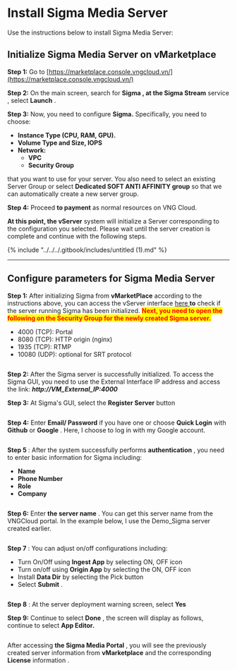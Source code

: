 # Install Sigma Media Server

Use the instructions below to install Sigma Media Server:

## Initialize Sigma Media Server on vMarketplace <a href="#khoi-tao-sigma-media-server-tren-vmarketplace" id="khoi-tao-sigma-media-server-tren-vmarketplace"></a>

**Step 1:** Go to [https://marketplace.console.vngcloud.vn/](https://marketplace.console.vngcloud.vn/)

**Step 2:** On the main screen, search for **Sigma , at the Sigma Stream** service , select **Launch** .

**Step 3:** Now, you need to configure **Sigma.** Specifically, you need to choose:

* **Instance Type (CPU, RAM, GPU).**
* **Volume Type and Size, IOPS**
* **Network:**
  * **VPC**
  * **Security Group**

that you want to use for your server. You also need to select an existing Server Group or select **Dedicated SOFT ANTI AFFINITY group** so that we can automatically create a new server group.

**Step 4:** Proceed **to payment** as normal resources on VNG Cloud.

**At this point, the vServer** system will initialize a Server corresponding to the configuration you selected. Please wait until the server creation is complete and continue with the following steps.

{% include "../../../.gitbook/includes/untitled (1).md" %}

***

## Configure parameters for Sigma Media Server <a href="#cau-hinh-thong-so-cho-sigma-media-server" id="cau-hinh-thong-so-cho-sigma-media-server"></a>

**Step 1:** After initializing Sigma from **vMarketPlace** according to the instructions above, you can access the vServer interface [here ](https://hcm-3.console.vngcloud.vn/vserver/v-server/cloud-server)**to** check if the server running Sigma has been initialized. <mark style="color:red;">**Next, you need to open the following on the Security Group for the newly created Sigma server.**</mark>

* 4000 (TCP): Portal
* 8080 (TCP): HTTP origin (nginx)
* 1935 (TCP): RTMP
* 10080 (UDP): optional for SRT protocol

<figure><img src="https://docs.vngcloud.vn/~gitbook/image?url=https%3A%2F%2F3672463924-files.gitbook.io%2F%7E%2Ffiles%2Fv0%2Fb%2Fgitbook-x-prod.appspot.com%2Fo%2Fspaces%252FB0NrrrdJdpYOYzRkbWp5%252Fuploads%252FlytKYGRvfmp19ZNor1Ww%252Fimage.png%3Falt%3Dmedia%26token%3D2a0206fc-b228-4d88-84f9-4c87938524b5&#x26;width=768&#x26;dpr=4&#x26;quality=100&#x26;sign=49524cf2&#x26;sv=1" alt=""><figcaption></figcaption></figure>

**Step 2:** After the Sigma server is successfully initialized. To access the Sigma GUI, you need to use the External Interface IP address and access the link: _**http://VM\_External\_IP:4000**_

**Step 3:** At Sigma's GUI, select the **Register Server** button

<figure><img src="https://docs.vngcloud.vn/~gitbook/image?url=https%3A%2F%2F3672463924-files.gitbook.io%2F%7E%2Ffiles%2Fv0%2Fb%2Fgitbook-x-prod.appspot.com%2Fo%2Fspaces%252FB0NrrrdJdpYOYzRkbWp5%252Fuploads%252FfPhvc5h9OCIvfn8uhZYj%252Fimage.png%3Falt%3Dmedia%26token%3D358a4780-6a07-468e-8022-a7c02f056b15&#x26;width=768&#x26;dpr=4&#x26;quality=100&#x26;sign=48f56f1b&#x26;sv=1" alt=""><figcaption></figcaption></figure>

**Step 4:** Enter **Email/ Password** if you have one or choose **Quick Login** with **Github** or **Google** . Here, I choose to log in with my Google account.

<figure><img src="https://docs.vngcloud.vn/~gitbook/image?url=https%3A%2F%2F3672463924-files.gitbook.io%2F%7E%2Ffiles%2Fv0%2Fb%2Fgitbook-x-prod.appspot.com%2Fo%2Fspaces%252FB0NrrrdJdpYOYzRkbWp5%252Fuploads%252FUHJXVxlIjobdsCJcb6Ge%252Fimage.png%3Falt%3Dmedia%26token%3Db3d93d1e-d897-4118-a321-e6d378383a85&#x26;width=768&#x26;dpr=4&#x26;quality=100&#x26;sign=89980f0d&#x26;sv=1" alt=""><figcaption></figcaption></figure>

**Step 5** : After the system successfully performs **authentication** , you need to enter basic information for Sigma including:

* **Name**
* **Phone Number**
* **Role**
* **Company**

<figure><img src="https://docs.vngcloud.vn/~gitbook/image?url=https%3A%2F%2F3672463924-files.gitbook.io%2F%7E%2Ffiles%2Fv0%2Fb%2Fgitbook-x-prod.appspot.com%2Fo%2Fspaces%252FB0NrrrdJdpYOYzRkbWp5%252Fuploads%252FsVFs2cOt2W4mnmviIbna%252Fimage.png%3Falt%3Dmedia%26token%3D991a317e-2fad-46bd-9ae4-7639c5508567&#x26;width=768&#x26;dpr=4&#x26;quality=100&#x26;sign=d3d5fa82&#x26;sv=1" alt=""><figcaption></figcaption></figure>

**Step 6:** Enter **the server name** . You can get this server name from the VNGCloud portal. In the example below, I use the Demo\_Sigma server created earlier.

<figure><img src="https://docs.vngcloud.vn/~gitbook/image?url=https%3A%2F%2F3672463924-files.gitbook.io%2F%7E%2Ffiles%2Fv0%2Fb%2Fgitbook-x-prod.appspot.com%2Fo%2Fspaces%252FB0NrrrdJdpYOYzRkbWp5%252Fuploads%252F0M8ZMPrOMBLt7GIOz5MT%252Fimage.png%3Falt%3Dmedia%26token%3D4bf2afc8-8bc0-4c86-9f5b-2d130f3a827c&#x26;width=768&#x26;dpr=4&#x26;quality=100&#x26;sign=748ffbc4&#x26;sv=1" alt=""><figcaption></figcaption></figure>

**Step 7** : You can adjust on/off configurations including:

* Turn On/Off using **Ingest App** by selecting ON, OFF icon
* Turn on/off using **Origin App** by selecting the ON, OFF icon
* Install **Data Dir** by selecting the Pick button
* Select **Submit** .

<figure><img src="https://docs.vngcloud.vn/~gitbook/image?url=https%3A%2F%2F3672463924-files.gitbook.io%2F%7E%2Ffiles%2Fv0%2Fb%2Fgitbook-x-prod.appspot.com%2Fo%2Fspaces%252FB0NrrrdJdpYOYzRkbWp5%252Fuploads%252FGQ1nMkuhbM1gelDIS7hR%252Fimage.png%3Falt%3Dmedia%26token%3Db1a566c3-ee04-4f87-9bf6-5b07b5ba7d51&#x26;width=768&#x26;dpr=4&#x26;quality=100&#x26;sign=900579bb&#x26;sv=1" alt=""><figcaption></figcaption></figure>

**Step 8** : At the server deployment warning screen, select **Yes**

**Step 9:** Continue to select **Done** , the screen will display as follows, continue to select **App Editor.**

<figure><img src="https://docs.vngcloud.vn/~gitbook/image?url=https%3A%2F%2F3672463924-files.gitbook.io%2F%7E%2Ffiles%2Fv0%2Fb%2Fgitbook-x-prod.appspot.com%2Fo%2Fspaces%252FB0NrrrdJdpYOYzRkbWp5%252Fuploads%252FlviHVFWVe5po6a9WI00m%252Fimage.png%3Falt%3Dmedia%26token%3D0379f3b6-89b2-4a4a-880d-63d5e2e1cb09&#x26;width=768&#x26;dpr=4&#x26;quality=100&#x26;sign=e82bb5a&#x26;sv=1" alt=""><figcaption></figcaption></figure>

After accessing **the Sigma Media Portal** , you will see the previously created server information from **vMarketplace** and the corresponding **License** information .

<figure><img src="https://docs.vngcloud.vn/~gitbook/image?url=https%3A%2F%2F3672463924-files.gitbook.io%2F%7E%2Ffiles%2Fv0%2Fb%2Fgitbook-x-prod.appspot.com%2Fo%2Fspaces%252FB0NrrrdJdpYOYzRkbWp5%252Fuploads%252FZISwHElEpHiUtQqTXffx%252Fimage.png%3Falt%3Dmedia%26token%3D1cc02598-ac9b-4195-ab85-403acc8429df&#x26;width=768&#x26;dpr=4&#x26;quality=100&#x26;sign=74863fdd&#x26;sv=1" alt=""><figcaption></figcaption></figure>
